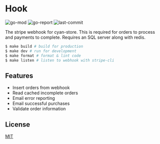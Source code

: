 # Hook

![go-mod](https://img.shields.io/github/go-mod/go-version/cyan-store/hook) ![go-report](https://goreportcard.com/badge/github.com/cyan-store/hook) ![last-commit](https://img.shields.io/github/last-commit/cyan-store/Shop)

The stripe webhook for cyan-store. This is required for orders to process and payments to complete. Requires an SQL server along with redis.

```sh
$ make build # build for production
$ make dev # run for development
$ make format # format & lint code
$ make listen # listen to webhook with stripe-cli
```

## Features

- Insert orders from webhook
- Read cached incomplete orders
- Email error reporting
- Email successful purchases
- Validate order information

## License

[MIT](LICENSE)
